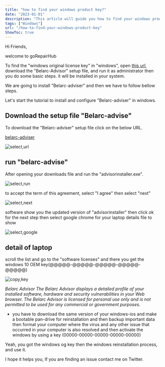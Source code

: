 ```yaml
---
title: "how to find your windows product key?"
date: "2023-01-01"
description: "This article will guide you how to find your windows product key step by step."
tags: ["Windows"]
url: "/how-to-find-your-windows-product-key"
ShowToc: true
---
```


Hi Friends,

welcome to  goRepairHub

To find the "windows original license key" in "windows", open <a href="https://download.cnet.com/Belarc-Advisor/3000-2094_4-10007277.html" target=_blank>
this url</a>, download the "Belarc-Advisor" setup file, and run it as administrator then you do some basic steps. it will be installed in your system.

We are going to install "Belarc-adviser" and then we have to follow bellow steps.

Let's start the tutorial to install and configure "Belarc-adviser"  in windows.

## Download the setup file "Belarc-advise"

To download the "Belarc-adviser" setup file click on the below URL.

<a href="https://belarc-advisor.en.softonic.com/download" target=_blank>belarc-adviser</a>

![select,url](https://gorepairhub.github.io/images/2022-11-20-how-to-find-your-windows-product-key/search-balerc.png)


## run "belarc-advise"
After opening your downloads file and run the "advisorinstaller.exe".

![select,run](https://gorepairhub.github.io/images/2022-11-20-how-to-find-your-windows-product-key/install-belarc.png)

to accept the term of this agreement, select "I agree" then select "next"

![select,next](https://gorepairhub.github.io/images/2022-11-20-how-to-find-your-windows-product-key/2022v.png)

software show you   the updated version of "advisorinstaller" then click ok for the next step
then select google chrome for your laptop details file to show 

![select,google](https://gorepairhub.github.io/images/2022-11-20-how-to-find-your-windows-product-key/open-chrom.png)

## detail of laptop
scroll the list and go to the "software licenses" and there you get the windows 10 OEM key(@@@@@-@@@@@-@@@@@-@@@@@-@@@@@)  

![copy,key](https://gorepairhub.github.io/images/2022-11-20-how-to-find-your-windows-product-key/software-lic-deatail.png)


*Belarc Advisor
The Belarc Advisor displays a detailed profile of your installed software, hardware and security vulnerabilities in your Web browser. The Belarc Advisor is licensed for personal use only and is not permitted to be used for any commercial or government purposes.*

* you have to download the same version of your windows-ios  and make a bootable pan-drive for reinstallation  and then backup important data then format your computer  where the virus and any other issue that occurred in your computer is also resolved and then activate the windows by using a key (00000-00000-00000-00000-00000) 

Yeah, you got the windows og key then the windows reinstallation process, and use it.

I hope it helps you, If you are finding an issue contact me on Twitter.